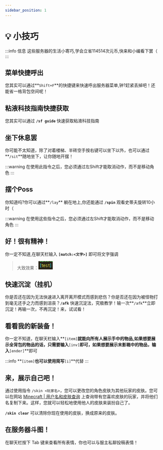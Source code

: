 ```yaml
---
sidebar_position: 1
---
```

# 💡 小技巧

:::info 信息
这些服务器的生活小寄巧,学会立省114514次元币,快来和小编看下罢（
:::

## 菜单快捷呼出

您其实可以通过**`Shift+F`**的快捷键来快速呼出服务器菜单,钟?赶紧丢掉吧！还能省一格背包空间呢！

## 粘液科技指南快捷获取

您其实可以通过 **`/sf guide`** 快速获取粘液科技指南

## 坐下休息罢

你可能不太知道，除了对着楼梯、半砖空手按右键可以坐下以外，也可以通过**`/sit`**随地坐下，让你随地开摆！

:::warning
在使用此指令之后，您必须通过左Shift才能取消动作，而不是移动角色
:::

## 摆个Poss

你知道吗?你可以通过**`/lay`** 躺在地上,你还能通过 **`/spin`** 观看史蒂夫旋转10小时（

:::warning
在使用这些指令之后，您必须通过左Shift才能取消动作，而不是移动角色
:::

## 好！很有精神！

你一定不知道,在聊天栏输入 **`[match:<文字>]`** 即可将文字强调

> 大致效果：![](<../assets/image (1).png>)

## 快速沉淀（挂机）

你是否还在因为无法快速进入离开离开模式而感到悲伤？你是否还在因为被怪物打到毫无还手之力而感到沮丧？**`/afk`** 快速沉淀法，究极教学！输一次**`/afk`**立即沉淀！再输一次，不再沉淀！来，试试看！

## 看看我的新装备！

你一定不知道，在聊天栏输入**`[item]`**就能向所有人展示手中的物品,如果想要展示全背包的物品的话，只需要输入**`[inv]`**即可，如果想要展示末影箱中的物品，输入**`[ender]`**即可

:::info
**`[item]`**也可以使用简写**`[i]`**代替
:::

## 来，展示自己吧！

通过使用指令 `/skin <玩家名>`，您可以更改您的角色皮肤为其他玩家的皮肤。您可以在网站 [Minecraft | 用户名和皮肤查询](https://zh-cn.namemc.com/) 上查询带有您喜欢皮肤的玩家，并将他们名复制下来。这样，您就可以轻松地使用他人的皮肤来装扮自己了。

**`/skin clear`** 可以清除你现在使用的皮肤，换成原来的皮肤。

## 在服务器斗图！

在聊天栏按下 Tab 键来查看所有表情，你也可以与服主私聊投稿表情！
